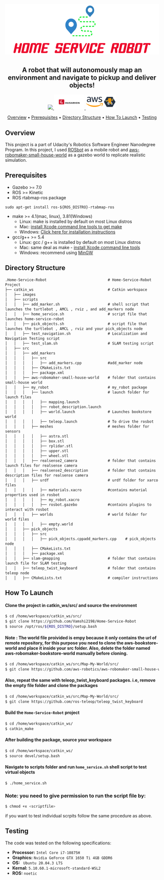 <h1 align="center">
  <br>
 <img src="https://github.com/Vamshi2198/Home-Service-Robot/blob/main/images/Project-Title.png">
  <br>
</h1>
  
<h2 align="center">A robot that will autonomously map an environment and navigate to pickup and deliver objects!</h2>
  
<p align="center">
  <a href="https://www.udacity.com/robotics">
     <img src="https://s3-us-west-1.amazonaws.com/udacity-robotics/Extra+Images/RoboND_flag.png">
  </a>
  <a href="https://husarion.com/manuals/rosbot/">
     <img src="https://github.com/Vamshi2198/Go-Chase-it-/blob/main/src/images/husarion.jpg" width = "100" height = "50" >
  </a>
  <a href="https://aws.amazon.com/robomaker/">
     <img src="https://github.com/Vamshi2198/Go-Chase-it-/blob/main/src/images/aws.png" width = "100" height = "50">
  </a>
</p>

<p align="center">
  <a href="#overview">Overview</a> •
  <a href="#prerequisites">Prerequisites</a> •
  <a href="#directory-structure">Directory Structure</a> •
  <a href="#how-to-launch">How To Launch</a> •
  <a href="#testing">Testing</a>
</p>


## Overview  
This project is a part of Udacity's Robotics Software Engineer Nanodegree Program. In this project, I used [ROSbot](https://github.com/husarion/rosbot_description) as a mobile robot and [aws-robomaker-small-house-world](https://github.com/aws-robotics/aws-robomaker-small-house-world) as a gazebo world to replicate realistic simulation.

## Prerequisites
* Gazebo >= 7.0  
* ROS >= Kinetic
* ROS rtabmap-ros package 
```
sudo apt-get install ros-${ROS_DISTRO}-rtabmap-ros
```
* make >= 4.1(mac, linux), 3.81(Windows)
  * Linux: make is installed by default on most Linux distros
  * Mac: [install Xcode command line tools to get make](https://developer.apple.com/xcode/features/)
  * Windows: [Click here for installation instructions](http://gnuwin32.sourceforge.net/packages/make.htm)
* gcc/g++ >= 5.4
  * Linux: gcc / g++ is installed by default on most Linux distros
  * Mac: same deal as make - [install Xcode command line tools](https://developer.apple.com/xcode/features/)
  * Windows: recommend using [MinGW](http://www.mingw.org/)


## Directory Structure  
```
.Home-Service-Robot                            # Home-Service-Robot Project
├── catkin_ws                                  # Catkin workspace
│   ├── images
│   ├── scripts
│   │   ├── add_marker.sh                      # shell script that launches the turtlebot , AMCL , rviz , and add_markers node        
│   │   ├── home_service.sh                    # script file that launches home-service-robot        
│   │   ├── pick_objects.sh                    # script file that launches the turtlebot , AMCL , rviz and your pick_objects node
│   │   ├── test_navigation.sh                 # Localization and Navigation Testing script       
│   │   ├── test_slam.sh                       # SLAM testing script        
│   ├── src
│   │   ├── add_markers    
│   │   │   ├── src                        
│   │   │   │   ├── add_markers.cpp            #add_marker node
│   │   │   ├── CMakeLists.txt
│   │   │   ├── package.xml                    
│   │   ├── aws-robomaker-small-house-world    # folder that contains small-house world
│   │   ├── my_robot                           # my_robot package        
│   │   │   ├── launch                         # launch folder for launch files  
│   │   │   │   ├── mapping.launch
│   │   │   │   ├── robot_description.launch
│   │   │   │   ├── world.launch               # Launches bookstore world
│   │   │   │   ├── teleop.launch              # To drive the rosbot
│   │   │   ├── meshes                         # meshes folder for sensors
│   │   │   │   ├── astra.stl
│   │   │   │   ├── box.stl
│   │   │   │   ├── rplidar.stl
│   │   │   │   ├── upper.stl
│   │   │   │   ├── wheel.stl
│   │   │   ├── realsense2_camera              # folder that contains launch files for realsense camera
│   │   │   ├── realsense2_description         # folder that contains description files for realsense camera
│   │   │   ├── urdf                           # urdf folder for xarco files
│   │   │   │   ├── materials.xacro            #contains material properties used in rosbot
│   │   │   │   ├── my_robot.xacro             
│   │   │   │   ├── rosbot.gazebo              #contains plugins to interact with rosbot
│   │   │   ├── worlds                         # world folder for world files
│   │   │   │   ├── empty.world
│   │   ├── pick_objects   
│   │   │   ├── src                        
│   │   │   │   ├── pick_objects.cppadd_markers.cpp    # pick_objects node
│   │   │   ├── CMakeLists.txt
│   │   │   ├── package.xml                    
│   │   ├── slam-gmapping                      # folder that contains launch file for SLAM testing
│   │   ├── teleop_twist_keyboard              # folder that contains teleop node
│   │   ├── CMakeLists.txt                     # compiler instructions
```

## How To Launch

#### Clone the project in catkin_ws/src/ and source the environment
```sh
$ cd /home/workspace/catkin_ws/src/
$ git clone https://github.com/Vamshi2198/Home-Service-Robot
$ source /opt/ros/${ROS_DISTRO}/setup.bash
```
#### Note : The world file proivided is empy because it only contains the url of remote repository, for this purpose you need to clone the aws-bookstore-world and place it inside your src folder. Also, delete the folder named aws-robomaker-bookstore-world manually before cloning.
```sh
$ cd /home/workspace/catkin_ws/src/Map-My-World/src/
$ git clone https://github.com/aws-robotics/aws-robomaker-small-house-world
```
#### Also, repeat the same with teleop_twist_keyboard packages. i.e, remove the empty file folder and clone the packages
```sh
$ cd /home/workspace/catkin_ws/src/Map-My-World/src/
$ git clone https://github.com/ros-teleop/teleop_twist_keyboard
```
#### Build the `Home-Service-Robot` project
```sh
$ cd /home/workspace/catkin_ws/ 
$ catkin_make
```
#### After building the package, source your workspace
```sh
$ cd /home/workspace/catkin_ws/
$ source devel/setup.bash
```
#### Navigate to scripts folder and run `home_service.sh` shell script to test virtual objects
```sh
$ ./home_service.sh
```
### Note: you need to give permission to run the script file by:
```sh
$ chmod +x <scriptfile>
```
if you want to test individual scrpits follow the same procedure as above.


## Testing


The code was tested on the following specifications:
- **Processor:** `Intel Core i7-10875H`
- **Graphics:** `Nvidia GeForce GTX 1650 Ti 4GB GDDR6`
- **OS:** ` Ubuntu 20.04.3 LTS`
- **Kernal:** `5.10.60.1-microsoft-standard-WSL2`
- **ROS:** `noetic`

